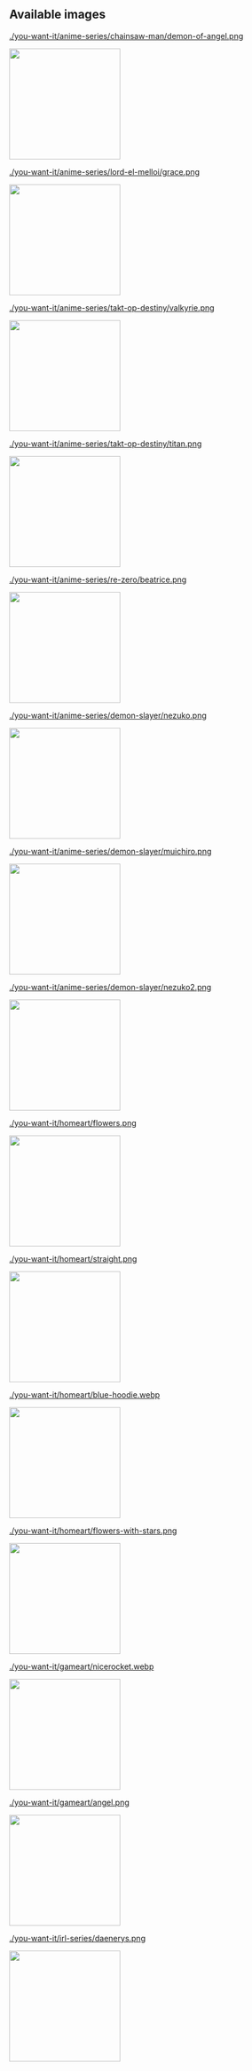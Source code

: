 ## Available images

[./you-want-it/anime-series/chainsaw-man/demon-of-angel.png](./you-want-it/anime-series/chainsaw-man/demon-of-angel.png)

<img src="./you-want-it/anime-series/chainsaw-man/demon-of-angel.png" width="200" />

[./you-want-it/anime-series/lord-el-melloi/grace.png](./you-want-it/anime-series/lord-el-melloi/grace.png)

<img src="./you-want-it/anime-series/lord-el-melloi/grace.png" width="200" />

[./you-want-it/anime-series/takt-op-destiny/valkyrie.png](./you-want-it/anime-series/takt-op-destiny/valkyrie.png)

<img src="./you-want-it/anime-series/takt-op-destiny/valkyrie.png" width="200" />

[./you-want-it/anime-series/takt-op-destiny/titan.png](./you-want-it/anime-series/takt-op-destiny/titan.png)

<img src="./you-want-it/anime-series/takt-op-destiny/titan.png" width="200" />

[./you-want-it/anime-series/re-zero/beatrice.png](./you-want-it/anime-series/re-zero/beatrice.png)

<img src="./you-want-it/anime-series/re-zero/beatrice.png" width="200" />

[./you-want-it/anime-series/demon-slayer/nezuko.png](./you-want-it/anime-series/demon-slayer/nezuko.png)

<img src="./you-want-it/anime-series/demon-slayer/nezuko.png" width="200" />

[./you-want-it/anime-series/demon-slayer/muichiro.png](./you-want-it/anime-series/demon-slayer/muichiro.png)

<img src="./you-want-it/anime-series/demon-slayer/muichiro.png" width="200" />

[./you-want-it/anime-series/demon-slayer/nezuko2.png](./you-want-it/anime-series/demon-slayer/nezuko2.png)

<img src="./you-want-it/anime-series/demon-slayer/nezuko2.png" width="200" />

[./you-want-it/homeart/flowers.png](./you-want-it/homeart/flowers.png)

<img src="./you-want-it/homeart/flowers.png" width="200" />

[./you-want-it/homeart/straight.png](./you-want-it/homeart/straight.png)

<img src="./you-want-it/homeart/straight.png" width="200" />

[./you-want-it/homeart/blue-hoodie.webp](./you-want-it/homeart/blue-hoodie.webp)

<img src="./you-want-it/homeart/blue-hoodie.webp" width="200" />

[./you-want-it/homeart/flowers-with-stars.png](./you-want-it/homeart/flowers-with-stars.png)

<img src="./you-want-it/homeart/flowers-with-stars.png" width="200" />

[./you-want-it/gameart/nicerocket.webp](./you-want-it/gameart/nicerocket.webp)

<img src="./you-want-it/gameart/nicerocket.webp" width="200" />

[./you-want-it/gameart/angel.png](./you-want-it/gameart/angel.png)

<img src="./you-want-it/gameart/angel.png" width="200" />

[./you-want-it/irl-series/daenerys.png](./you-want-it/irl-series/daenerys.png)

<img src="./you-want-it/irl-series/daenerys.png" width="200" />